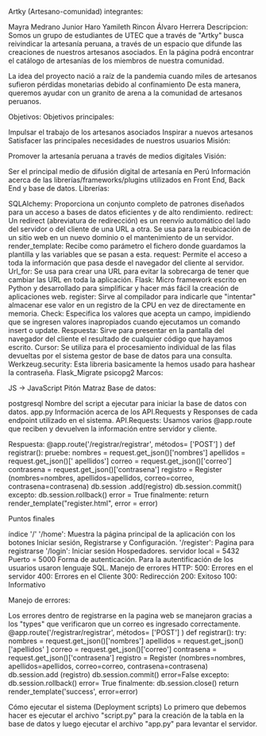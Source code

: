 Artky (Artesano-comunidad)
integrantes:

Mayra Medrano
Junior Haro
Yamileth Rincon
Álvaro Herrera
Descripcion:
Somos un grupo de estudiantes de UTEC que a través de "Artky" busca reivindicar la artesanía peruana, a través de un espacio que difunde las creaciones de nuestros artesanos asociados. En la página podrá encontrar el catálogo de artesanías de los miembros de nuestra comunidad.

La idea del proyecto nació a raíz de la pandemia cuando miles de artesanos sufieron pérdidas monetarias debido al confinamiento De esta manera, queremos ayudar con un granito de arena a la comunidad de artesanos peruanos.

Objetivos:
Objetivos principales:

Impulsar el trabajo de los artesanos asociados
Inspirar a nuevos artesanos
Satisfacer las principales necesidades de nuestros usuarios
Misión:

Promover la artesanía peruana a través de medios digitales
Visión:

Ser el principal medio de difusión digital de artesanía en Perú
Información acerca de las librerías/frameworks/plugins utilizados en Front End, Back End y base de datos.
Librerías:

SQLAlchemy:
Proporciona un conjunto completo de patrones diseñados para un acceso a bases de datos eficientes y de alto rendimiento.
redirect:
Un redirect (abreviatura de redirección) es un reenvío automático del lado del servidor o del cliente de una URL a otra. Se usa para la reubicación de un sitio web en un nuevo dominio o el mantenimiento de un servidor.
render_template:
Recibe como parámetro el fichero donde guardamos la plantilla y las variables que se pasan a esta.
request:
Permite el acceso a toda la información que pasa desde el navegador del cliente al servidor.
Url_for:
Se usa para crear una URL para evitar la sobrecarga de tener que cambiar las URL en toda la aplicación.
Flask:
Micro framework escrito en Python y desarrollado para simplificar y hacer más fácil la creación de aplicaciones web.
register:
Sirve al compilador para indicarle que "intentar" almacenar ese valor en un registro de la CPU en vez de directamente en memoria.
Check:
Especifica los valores que acepta un campo, impidiendo que se ingresen valores inapropiados cuando ejecutamos un comando insert o update.
Respuesta:
Sirve para presentar en la pantalla del navegador del cliente el resultado de cualquier código que hayamos escrito.
Cursor:
Se utiliza para el procesamiento individual de las filas devueltas por el sistema gestor de base de datos para una consulta.
Werkzeug.security:
Esta libreria basicamente la hemos usado para hashear la contraseña.
Flask_Migrate
psicopg2
Marcos:

JS -> JavaScript
Pitón
Matraz
Base de datos:

postgresql
Nombre del script a ejecutar para iniciar la base de datos con datos.
app.py
Información acerca de los API.Requests y Responses de cada endpoint utilizado en el sistema.
API.Requests: Usamos varios @app.route que reciben y devuelven la información entre servidor y cliente.

Respuesta:
@app.route('/registrar/registrar', métodos= ['POST'] )
def registrar():
pruebe:
nombres = request.get_json()['nombres']
apellidos = request.get_json()[' apellidos']
correo = request.get_json()['correo']
contrasena = request.get_json()['contrasena']
registro = Register (nombres=nombres, apellidos=apellidos, correo=correo, contrasena=contrasena)
db.session .add(registro)
db.session.commit()
excepto:
db.session.rollback()
error = True
finalmente:
return render_template("register.html", error = error)

Puntos finales

índice '/'
'/home': Muestra la página principal de la aplicación con los botones Iniciar sesión, Registrarse y Configuración.
'/register': Pagina para registrarse
'/login': Iniciar sesión
Hospedadores.
servidor local = 5432
Puerto = 5000
Forma de autenticación.
Para la autentificación de los usuarios usaron lenguaje SQL.
Manejo de errores HTTP:
500: Errores en el servidor
400: Errores en el Cliente
300: Redirección
200: Exitoso
100: Informativo

Manejo de errores:

Los errores dentro de registrarse en la pagina web se manejaron gracias a los "types" que verificaron que un correo es ingresado correctamente.
@app.route('/registrar/registrar', métodos= ['POST'] )
def registrar():
try:
nombres = request.get_json()['nombres']
apellidos = request.get_json()['apellidos' ]
correo = request.get_json()['correo']
contrasena = request.get_json()['contrasena']
registro = Register (nombres=nombres, apellidos=apellidos, correo=correo, contrasena=contrasena)
db.session.add (registro)
db.session.commit()
error=False
excepto:
db.session.rollback()
error= True
finalmente:
db.session.close()
return render_template('success', error=error)

Cómo ejecutar el sistema (Deployment scripts)
Lo primero que debemos hacer es ejecutar el archivo "script.py" para la creación de la tabla en la base de datos y luego ejecutar el archivo "app.py" para levantar el servidor.
